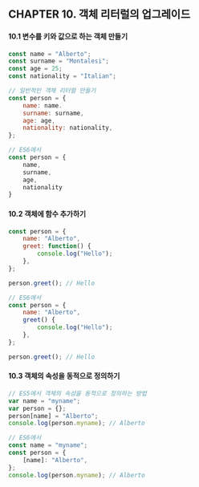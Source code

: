 ## CHAPTER 10. 객체 리터럴의 업그레이드

#### 10.1 변수를 키와 값으로 하는 객체 만들기

```javascript
const name = "Alberto";
const surname = "Montalesi";
const age = 25;
const nationality = "Italian";

// 일반적인 객체 리터럴 만들기
const person = {
    name: name.
    surname: surname,
    age: age,
    nationality: nationality,
};

// ES6에서
const person = {
    name,
    surname,
    age,
    nationality
}
```



#### 10.2 객체에 함수 추가하기

```javascript
const person = {
    name: "Alberto",
    greet: function() {
        console.log("Hello");
    },
};

person.greet(); // Hello

// ES6에서
const person = {
    name: "Alberto",
    greet() {
        console.log("Hello");
    },
};

person.greet(); // Hello
```



#### 10.3 객체의 속성을 동적으로 정의하기

```javascript
// ES5에서 객체의 속성을 동적으로 정의하는 방법
var name = "myname";
var person = {};
person[name] = "Alberto";
console.log(person.myname); // Alberto

// ES6에서
const name = "myname";
const person = {
    [name]: "Alberto",
};
console.log(person.myname); // Alberto
```

